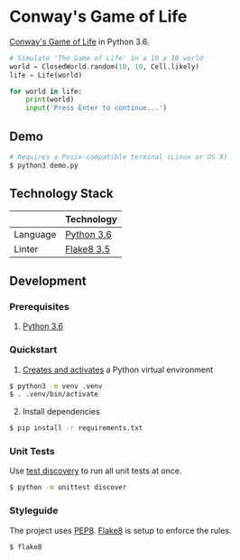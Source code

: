# Conway's Game of Life
[Conway's Game of Life](https://en.wikipedia.org/wiki/Conway%27s_Game_of_Life) in Python 3.6.

```python
# Simulate 'The Game of Life' in a 10 x 10 world
world = ClosedWorld.random(10, 10, Cell.likely)
life = Life(world)

for world in life:
    print(world)
    input('Press Enter to continue...')
```

## Demo
```bash
# Requires a Posix-compatible terminal (Linux or OS X)
$ python3 demo.py
```

## Technology Stack
|                      | Technology                                         |
| -------------------- |----------------------------------------------------|
| Language             | [Python 3.6](https://www.python.org/)              |
| Linter               | [Flake8 3.5](http://flake8.pycqa.org/en/latest/)   |

## Development
### Prerequisites
1. [Python 3.6](https://www.python.org/downloads/)

### Quickstart
1. [Creates and activates](https://docs.python.org/3/library/venv.html) a Python virtual environment

```bash
$ python3 -m venv .venv
$ . .venv/bin/activate
```

2. Install dependencies

```bash
$ pip install -r requirements.txt
```

### Unit Tests
Use [test discovery](https://docs.python.org/3/library/unittest.html#test-discovery) to run all unit tests at once.

```bash
$ python -m unittest discover
```

### Styleguide
The project uses [PEP8](https://www.python.org/dev/peps/pep-0008/). [Flake8](http://flake8.pycqa.org/en/latest/) is setup to enforce the rules.

```bash
$ flake8
```

